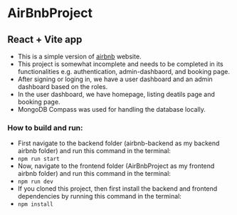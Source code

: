 # AirBnbProject

## React + Vite app

* This is a simple version of [airbnb](https://www.airbnb.com/) website.
* This project is somewhat incomplete and needs to be completed in its functionalities e.g. authentication, admin-dashbaord, and booking page.
* After signing or loging in, we have a user dashboard and an admin dashboard based on the roles.
* In the user dashboard, we have homepage, listing deatils page and booking page.
* MongoDB Compass was used for handling the database locally.

### How to build and run:
* First navigate to the backend folder (airbnb-backend as my backend airbnb folder) and run this command in the terminal:
* `npm run start`
* Now, navigate to the frontend folder (AirBnbProject as my frontend airbnb folder) and run this command in the terminal:
* `npm run dev`
* If you cloned this project, then first install the backend and frontend dependencies by running this command in the terminal:
* `npm install`
